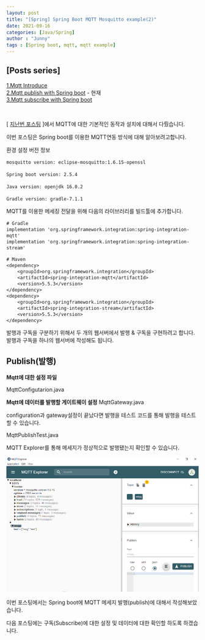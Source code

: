 ```yaml
---
layout: post
title: "[Spring] Spring Boot MQTT Mosquitto example(2)"
date: 2021-09-16
categories: [Java/Spring]
author : "Junny"
tags : [Spring boot, mqtt, mqtt example]
---
```

## [Posts series]

[1.Mqtt Introduce](https://seongjunkang.github.io/java/spring/2021/09/15/spring_mqtt_example.html)<br>
[2.Mqtt publish with Spring boot](https://seongjunkang.github.io/java/spring/2021/09/16/spring_mqtt_example_2.html) - 현재<br>
[3.Mqtt subscribe with Spring boot](https://seongjunkang.github.io/java/spring/2021/09/27/spring_mqtt_example_3.html)<br>

<br>


[ [지난번 포스팅](https://seongjunkang.github.io/java/spring/2021/09/15/spring_mqtt_example.html) ]에서
MQTT에 대한 기본적인 동작과 설치에 대해서 다뤘습니다.

이번 포스팅은 Spring boot를 이용한 MQTT연동 방식에 대해 알아보려고합니다.

환경 설정 버전 정보 
```
mosquitto version: eclipse-mosquitto:1.6.15-openssl

Spring boot version: 2.5.4

Java version: openjdk 16.0.2

Gradle version: gradle-7.1.1
```

MQTT를 이용한 메세징 전달을 위해 다음의 라이브러리를 빌드툴에 추가합니다.
```
# Gradle
implementation 'org.springframework.integration:spring-integration-mqtt'
implementation 'org.springframework.integration:spring-integration-stream'
```
```
# Maven
<dependency>
    <groupId>org.springframework.integration</groupId>
    <artifactId>spring-integration-mqtt</artifactId>
    <version>5.5.3</version>
</dependency>
<dependency>
    <groupId>org.springframework.integration</groupId>
    <artifactId>spring-integration-stream</artifactId>
    <version>5.5.3</version>
</dependency>
```

발행과 구독을 구분하기 위해서 두 개의 웹서버에서 발행 & 구독을 구현하려고 합니다.
발행과 구독을 하나의 웹서버에 작성해도 됩니다.

## Publish(발행)
**Mqtt에 대한 설정 파일**

MqttConfigutarion.java
<script src="https://gist.github.com/SeongJunKang/c333e64bda6e2bcc492908d0f363dd90.js"></script>


**Mqtt에 데이터를 발행할 게이트웨이 설정**
MqttGateway.java
<script src="https://gist.github.com/SeongJunKang/9ffffe185c5cc9731ff476686b44e369.js"></script>

configuration과 gateway설정이 끝났다면 발행을 테스트 코드를 통해 발행을 테스트할 수 있습니다.

MqttPublishTest.java
<script src="https://gist.github.com/SeongJunKang/5f0aafb736be6a90624cf89a0d06142b.js"></script>

MQTT Explorer를 통해 메세지가 정상적으로 발행됐는지 확인할 수 있습니다.

![MQTT Explorer_check_msg](/assets/image/java/spring/2021-09-16_mqtt_explorer_publish_check.png)

이번 포스팅에서는 Spring boot에 MQTT 메세지 발행(publish)에 대해서 작성해보았습니다.

다음 포스팅에는 구독(Subscribe)에 대한 설정 및 데이터에 대한 확인할 하도록 하겠습니다.
